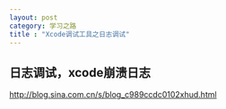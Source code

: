 ```yaml
---
layout: post
category: 学习之路
title : "Xcode调试工具之日志调试"
---
```


## 日志调试，xcode崩溃日志



http://blog.sina.com.cn/s/blog_c989ccdc0102xhud.html
